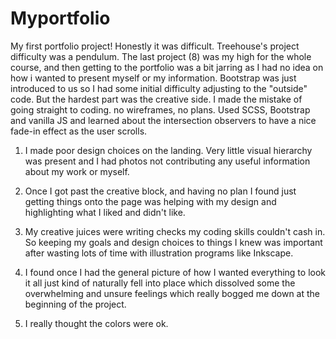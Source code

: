 # Myportfolio
 
 My first portfolio project! Honestly it was difficult. Treehouse's project difficulty was a pendulum. The last project (8) was my high for the whole course, and then getting to the portfolio was a bit jarring as I had no idea on how i wanted to present myself or my information. Bootstrap was just introduced to us so I had some initial difficulty adjusting to the "outside" code. But the hardest part was the creative side. I made the mistake of going straight to coding. no wireframes, no plans. Used SCSS, Bootstrap and vanilla JS and learned about the intersection observers to have a nice fade-in effect as the user scrolls. 
 
  1. I made poor design choices on the landing. Very little visual hierarchy was present and I had photos not contributing any useful information about my work or myself. 
  
 2. Once I got past the creative block, and having no plan I found just getting things onto the page was helping with my design and highlighting what I liked and didn't like.
 
 4. My creative juices were writing checks my coding skills couldn't cash in. So keeping my goals and design choices to things I knew was important after wasting lots of time with illustration programs like Inkscape.
 
 5. I found once I had the general picture of how I wanted everything to look it all just kind of naturally fell into place which dissolved some the overwhelming and unsure feelings which really bogged me down at the beginning of the project.

 6. I really thought the colors were ok.
